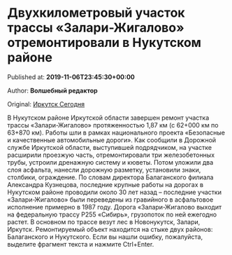 
# Двухкилометровый участок трассы «Залари-Жигалово» отремонтировали в Нукутском районе

Published at: **2019-11-06T23:45:30+00:00**

Author: **Волшебный редактор**

Original: [Иркутск Сегодня](https://irk.today/2019/11/07/dvuhkilometrovyj-uchastok-trassy-zalari-zhigalovo-otremontirovali-v-nukutskom-rajone/)

В Нукутском районе Иркутской области завершен ремонт участка трассы «Залари-Жигалово» протяженностью 1,87 км (с 62+000 км по 63+870 км). Работы шли в рамках национального проекта «Безопасные и качественные автомобильные дороги».
Как сообщили в Дорожной службе Иркутской области, выступившей подрядчиком, на участке расширили проезжую часть, отремонтировали три железобетонных трубы, устроили дренажную систему и кюветы. Потом уложили два слоя асфальта, нанесли дорожную разметку, установили знаки, столбики, ограждение.
По словам директора Балаганского филиала Александра Кузнецова, последние крупные работы на дорогах в Нукутском районе проводили около 30 лет назад – последние участки «Залари-Жигалово» были переведены из гравийного в асфальтовое исполнение примерно в 1987 году.
Дорога «Залари-Жигалово выходит на федеральную трассу Р255 «Сибирь», грузопоток по ней ежегодно растет. В основном по трассе везут лес в Новонукутск, Залари, Иркутск. Ремонтируемый объект находится на стыке двух районов: Балаганского и Нукутского.
Если вы нашли ошибку, пожалуйста, выделите фрагмент текста и нажмите Ctrl+Enter.
